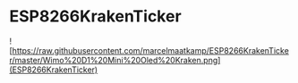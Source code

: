 # ESP8266KrakenTicker

![https://raw.githubusercontent.com/marcelmaatkamp/ESP8266KrakenTicker/master/Wimo%20D1%20Mini%20Oled%20Kraken.png](ESP8266KrakenTicker)
